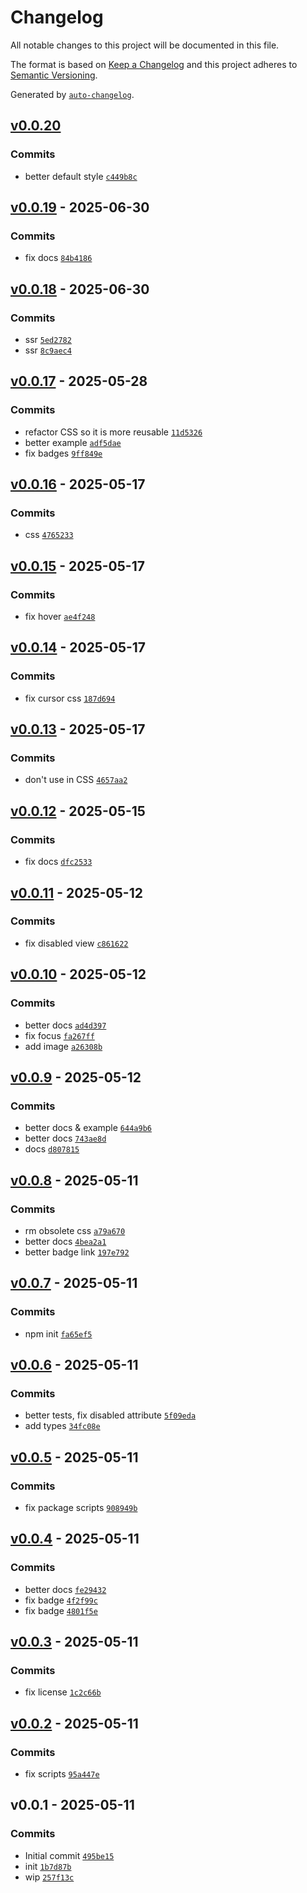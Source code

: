 # Changelog

All notable changes to this project will be documented in this file.

The format is based on [Keep a Changelog](https://keepachangelog.com/en/1.0.0/)
and this project adheres to [Semantic Versioning](https://semver.org/spec/v2.0.0.html).

Generated by [`auto-changelog`](https://github.com/CookPete/auto-changelog).

## [v0.0.20](https://github.com/substrate-system/button/compare/v0.0.19...v0.0.20)

### Commits

- better default style [`c449b8c`](https://github.com/substrate-system/button/commit/c449b8cc559dbefbcd44fade16ec6c803bb8016c)

## [v0.0.19](https://github.com/substrate-system/button/compare/v0.0.18...v0.0.19) - 2025-06-30

### Commits

- fix docs [`84b4186`](https://github.com/substrate-system/button/commit/84b4186f3202778aef6d193707f9847cde43795d)

## [v0.0.18](https://github.com/substrate-system/button/compare/v0.0.17...v0.0.18) - 2025-06-30

### Commits

- ssr [`5ed2782`](https://github.com/substrate-system/button/commit/5ed27822d94366702183801089f068aba1ef4520)
- ssr [`8c9aec4`](https://github.com/substrate-system/button/commit/8c9aec4d0f3d810ad20bc900e65b1e4c47e58c88)

## [v0.0.17](https://github.com/substrate-system/button/compare/v0.0.16...v0.0.17) - 2025-05-28

### Commits

- refactor CSS so it is more reusable [`11d5326`](https://github.com/substrate-system/button/commit/11d5326eb9f4c57e0ca7fb1ece7251b917dba38b)
- better example [`adf5dae`](https://github.com/substrate-system/button/commit/adf5daeecddca37f9099b8c4af6a0b1b9872e73d)
- fix badges [`9ff849e`](https://github.com/substrate-system/button/commit/9ff849efece86e56627e21c339867a42ee583eae)

## [v0.0.16](https://github.com/substrate-system/button/compare/v0.0.15...v0.0.16) - 2025-05-17

### Commits

- css [`4765233`](https://github.com/substrate-system/button/commit/4765233f72499f496faddb5cdf532c8efb4e4f9e)

## [v0.0.15](https://github.com/substrate-system/button/compare/v0.0.14...v0.0.15) - 2025-05-17

### Commits

- fix hover [`ae4f248`](https://github.com/substrate-system/button/commit/ae4f248d6bef0a4a3d76bc7a775630951e0eab88)

## [v0.0.14](https://github.com/substrate-system/button/compare/v0.0.13...v0.0.14) - 2025-05-17

### Commits

- fix cursor css [`187d694`](https://github.com/substrate-system/button/commit/187d694fbf003ef9605dcdd74f6781a3f868a052)

## [v0.0.13](https://github.com/substrate-system/button/compare/v0.0.12...v0.0.13) - 2025-05-17

### Commits

- don't use  in CSS [`4657aa2`](https://github.com/substrate-system/button/commit/4657aa27d27ab4dc205576c09b535b53de62e7ef)

## [v0.0.12](https://github.com/substrate-system/button/compare/v0.0.11...v0.0.12) - 2025-05-15

### Commits

- fix docs [`dfc2533`](https://github.com/substrate-system/button/commit/dfc2533a8bfd878c2f08f683aaf42162a6871da7)

## [v0.0.11](https://github.com/substrate-system/button/compare/v0.0.10...v0.0.11) - 2025-05-12

### Commits

- fix disabled view [`c861622`](https://github.com/substrate-system/button/commit/c861622cc4503d09cf28e3caa557edc779b6903c)

## [v0.0.10](https://github.com/substrate-system/button/compare/v0.0.9...v0.0.10) - 2025-05-12

### Commits

- better docs [`ad4d397`](https://github.com/substrate-system/button/commit/ad4d3970b569963f683db2cb26f55c565aa632ce)
- fix focus [`fa267ff`](https://github.com/substrate-system/button/commit/fa267ff445bdc15127b726001c7ba8238eb2086a)
- add image [`a26308b`](https://github.com/substrate-system/button/commit/a26308b6844c20a036bd221b23c41972c9913fb4)

## [v0.0.9](https://github.com/substrate-system/button/compare/v0.0.8...v0.0.9) - 2025-05-12

### Commits

- better docs & example [`644a9b6`](https://github.com/substrate-system/button/commit/644a9b66c5dfc8ba2ae6ff92cc7313fc1b33ca11)
- better docs [`743ae8d`](https://github.com/substrate-system/button/commit/743ae8d7f5b3dc52eb0030cd9e41c84fdbc49b13)
- docs [`d807815`](https://github.com/substrate-system/button/commit/d807815aeba34500ffc60ff953593fffad3beb3a)

## [v0.0.8](https://github.com/substrate-system/button/compare/v0.0.7...v0.0.8) - 2025-05-11

### Commits

- rm obsolete css [`a79a670`](https://github.com/substrate-system/button/commit/a79a670187adf216f9e8d872625bf42497008463)
- better docs [`4bea2a1`](https://github.com/substrate-system/button/commit/4bea2a1e13febc7599ae3c24eb1e27c940fb2d3b)
- better badge link [`197e792`](https://github.com/substrate-system/button/commit/197e792468f2972ae6119d8980c2f53bcdcfdeac)

## [v0.0.7](https://github.com/substrate-system/button/compare/v0.0.6...v0.0.7) - 2025-05-11

### Commits

- npm init [`fa65ef5`](https://github.com/substrate-system/button/commit/fa65ef5bb67a69786fa284cac56335775762a66f)

## [v0.0.6](https://github.com/substrate-system/button/compare/v0.0.5...v0.0.6) - 2025-05-11

### Commits

- better tests, fix disabled attribute [`5f09eda`](https://github.com/substrate-system/button/commit/5f09edad9fff9aae691acf9a4388458cbac2eeb0)
- add types [`34fc08e`](https://github.com/substrate-system/button/commit/34fc08ecf50a21d810780e6d79dd196aca208012)

## [v0.0.5](https://github.com/substrate-system/button/compare/v0.0.4...v0.0.5) - 2025-05-11

### Commits

- fix package scripts [`908949b`](https://github.com/substrate-system/button/commit/908949bc9849316005c9c8b775e4dc0dc819830e)

## [v0.0.4](https://github.com/substrate-system/button/compare/v0.0.3...v0.0.4) - 2025-05-11

### Commits

- better docs [`fe29432`](https://github.com/substrate-system/button/commit/fe29432438db5b6750e5c62e08125ce9510607b7)
- fix badge [`4f2f99c`](https://github.com/substrate-system/button/commit/4f2f99cafdd667863d0af28837c5eef231cf9956)
- fix badge [`4801f5e`](https://github.com/substrate-system/button/commit/4801f5e8710290ad07d01a185c013d5232b77db4)

## [v0.0.3](https://github.com/substrate-system/button/compare/v0.0.2...v0.0.3) - 2025-05-11

### Commits

- fix license [`1c2c66b`](https://github.com/substrate-system/button/commit/1c2c66bc1a0bd52347841b5678a06f80cb740fa0)

## [v0.0.2](https://github.com/substrate-system/button/compare/v0.0.1...v0.0.2) - 2025-05-11

### Commits

- fix scripts [`95a447e`](https://github.com/substrate-system/button/commit/95a447e5d26145163e3e33f160d40db6fef85bb8)

## v0.0.1 - 2025-05-11

### Commits

- Initial commit [`495be15`](https://github.com/substrate-system/button/commit/495be15b6e93609549a69fcf26cd007da3196334)
- init [`1b7d87b`](https://github.com/substrate-system/button/commit/1b7d87b2fc6f92a5ab6216ace6fa7b1de80dac04)
- wip [`257f13c`](https://github.com/substrate-system/button/commit/257f13cec97faa74b1ffc95f7b1144b0296ae2c0)
